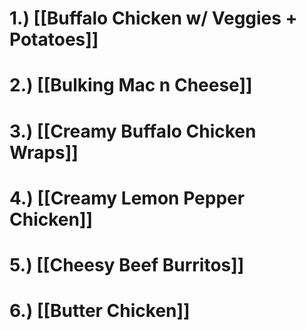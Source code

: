 # 1.) [[Buffalo Chicken w/ Veggies + Potatoes]]

# 2.) [[Bulking Mac n Cheese]]

# 3.) [[Creamy Buffalo Chicken Wraps]]

# 4.) [[Creamy Lemon Pepper Chicken]]

# 5.) [[Cheesy Beef Burritos]]

# 6.) [[Butter Chicken]]
